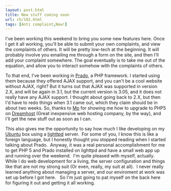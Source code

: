 ```yaml
---
layout: post.html
title: New stuff coming soon
url: ch/192.html
tags: [Anti complaint,New!]
---
```

I've been working this weekend to bring you some new features here. Once I get it all working, you'll be able to submit your own complaints, and view the complaints of others. It will be pretty low-tech at the beginning. It will probably involve you emailing me through a form on the site, and then I'll add your complaint somewhere. The goal eventually is to take me out of the equation, and allow you to interact somehow with the complaints of others.

To that end, I've been working in [Prado](http://www.complainthub.com/www.pradosoft.com), a PHP framework. I started using them because they offered AJAX support, and you can't be a cool website without AJAX, right? But it turns out that AJAX was supported in version 2.X, and will be again in 3.1, but the current version is 3.05, and it does not really have any AJAX support. I thought about going back to 2.X, but then I'd have to redo things when 3.1 came out, which they claim should be in about two weeks. So, thanks to [Mo](http://www.stumblingdonkey.com) for showing me how to upgrade to PHP5 on [Dreamhost](http://www.dreamhost.com) (Great inexpensive web hosting company, by the way), and I'll get the new stuff out as soon as I can.

This also gives me the opportunity to say how much I like developing on my [Ubuntu](http://www.ubuntu.com/) box using a [lighttpd](http://www.lighttpd.net/) server.  For some of you, I know this is like a foreign language, but I honestly thought you stopped reading when I started talking about Prado.  Anyway, it was a real personal accomplishment for me to get PHP 5 and Prado installed on lighttpd and have a small web app up and running over the weekend.  I'm quite pleased with myself, actually.  While I do web development for a living, the server configuration and things like that are not my strong suit (Or even, really, my suit at all).  I never really learned anything about managing a server, and our enviroment at work was set up before I got here.   So I'm just going to pat myself on the back here for figuring it out and getting it all working.
